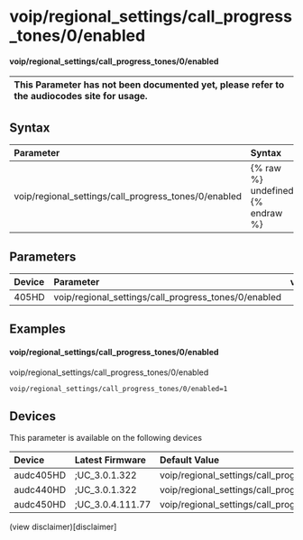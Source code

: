 ﻿---
description: voip/regional_settings/call_progress_tones/0/enabled
search: false
---

# voip/regional_settings/call_progress_tones/0/enabled

#### voip/regional_settings/call_progress_tones/0/enabled


| This Parameter has not been documented yet, please refer to the audiocodes site for usage.  |
| :--- |

## Syntax
| Parameter | Syntax |
| :--- | :--- |
|voip/regional_settings/call_progress_tones/0/enabled | {% raw %} undefined {% endraw %} |

## Parameters
|Device|Parameter|value|Description|
|:---|:---|:---|:---|
| 405HD | voip/regional_settings/call_progress_tones/0/enabled |  |  |

## Examples
#### voip/regional_settings/call_progress_tones/0/enabled

voip/regional_settings/call_progress_tones/0/enabled

```
voip/regional_settings/call_progress_tones/0/enabled=1
```

## Devices
This parameter is available on the following devices

| Device | Latest Firmware | Default Value |
|:---|:---|:---|
| audc405HD | ;UC_3.0.1.322 | voip/regional_settings/call_progress_tones/0/enabled=1 
| audc440HD | ;UC_3.0.1.322 | voip/regional_settings/call_progress_tones/0/enabled=1 
| audc450HD | ;UC_3.0.4.111.77 | voip/regional_settings/call_progress_tones/0/enabled=1 

(view disclaimer)[disclaimer]
